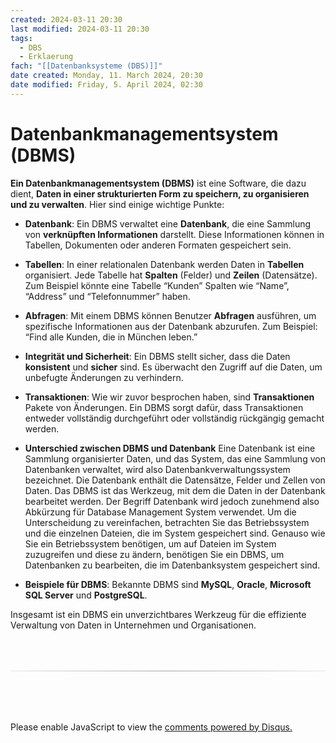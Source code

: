 ```yaml
---
created: 2024-03-11 20:30
last modified: 2024-03-11 20:30
tags:
  - DBS
  - Erklaerung
fach: "[[Datenbanksysteme (DBS)]]"
date created: Monday, 11. March 2024, 20:30
date modified: Friday, 5. April 2024, 02:30
---
```


# Datenbankmanagementsystem (DBMS)

**Ein Datenbankmanagementsystem (DBMS)** ist eine Software, die dazu dient, **Daten in einer strukturierten Form zu speichern, zu organisieren und zu verwalten**. Hier sind einige wichtige Punkte:

- **Datenbank**: Ein DBMS verwaltet eine **Datenbank**, die eine Sammlung von **verknüpften Informationen** darstellt. Diese Informationen können in Tabellen, Dokumenten oder anderen Formaten gespeichert sein.

- **Tabellen**: In einer relationalen Datenbank werden Daten in **Tabellen** organisiert. Jede Tabelle hat **Spalten** (Felder) und **Zeilen** (Datensätze). Zum Beispiel könnte eine Tabelle “Kunden” Spalten wie “Name”, “Address” und “Telefonnummer” haben.

- **Abfragen**: Mit einem DBMS können Benutzer **Abfragen** ausführen, um spezifische Informationen aus der Datenbank abzurufen. Zum Beispiel: “Find alle Kunden, die in München leben.”

- **Integrität und Sicherheit**: Ein DBMS stellt sicher, dass die Daten **konsistent** und **sicher** sind. Es überwacht den Zugriff auf die Daten, um unbefugte Änderungen zu verhindern.

- **Transaktionen**: Wie wir zuvor besprochen haben, sind **Transaktionen** Pakete von Änderungen. Ein DBMS sorgt dafür, dass Transaktionen entweder vollständig durchgeführt oder vollständig rückgängig gemacht werden.

- **Unterschied zwischen DBMS und Datenbank**
  Eine Datenbank ist eine Sammlung organisierter Daten, und das System, das eine Sammlung von Datenbanken verwaltet, wird also Datenbankverwaltungssystem bezeichnet. Die Datenbank enthält die Datensätze, Felder und Zellen von Daten. Das DBMS ist das Werkzeug, mit dem die Daten in der Datenbank bearbeitet werden. Der Begriff Datenbank wird jedoch zunehmend also Abkürzung für Database Management System verwendet. Um die Unterscheidung zu vereinfachen, betrachten Sie das Betriebssystem und die einzelnen Dateien, die im System gespeichert sind. Genauso wie Sie ein Betriebssystem benötigen, um auf Dateien im System zuzugreifen und diese zu ändern, benötigen Sie ein DBMS, um Datenbanken zu bearbeiten, die im Datenbanksystem gespeichert sind.

- **Beispiele für DBMS**: Bekannte DBMS sind **MySQL**, **Oracle**, **Microsoft SQL Server** und **PostgreSQL**.

Insgesamt ist ein DBMS ein unverzichtbares Werkzeug für die effiziente Verwaltung von Daten in Unternehmen und Organisationen.

<!-- DISQUS SCRIPT COMMENT START -->

<hr style="border: none; height: 2px; background: linear-gradient(to right, #f0f0f0, #ccc, #f0f0f0); margin-top: 4rem; margin-bottom: 5rem;">
<div id="disqus_thread"></div>
<script>
    /**
    *  RECOMMENDED CONFIGURATION VARIABLES: EDIT AND UNCOMMENT THE SECTION BELOW TO INSERT DYNAMIC VALUES FROM YOUR PLATFORM OR CMS.
    *  LEARN WHY DEFINING THESE VARIABLES IS IMPORTANT: https://disqus.com/admin/universalcode/#configuration-variables    */
    /*
    var disqus_config = function () {
    this.page.url = PAGE_URL;  // Replace PAGE_URL with your page's canonical URL variable
    this.page.identifier = PAGE_IDENTIFIER; // Replace PAGE_IDENTIFIER with your page's unique identifier variable
    };
    */
    (function() { // DON'T EDIT BELOW THIS LINE
    var d = document, s = d.createElement('script');
    s.src = 'https://myuninotes.disqus.com/embed.js';
    s.setAttribute('data-timestamp', +new Date());
    (d.head || d.body).appendChild(s);
    })();
</script>
<noscript>Please enable JavaScript to view the <a href="https://disqus.com/?ref_noscript">comments powered by Disqus.</a></noscript>

<!-- DISQUS SCRIPT COMMENT END -->
